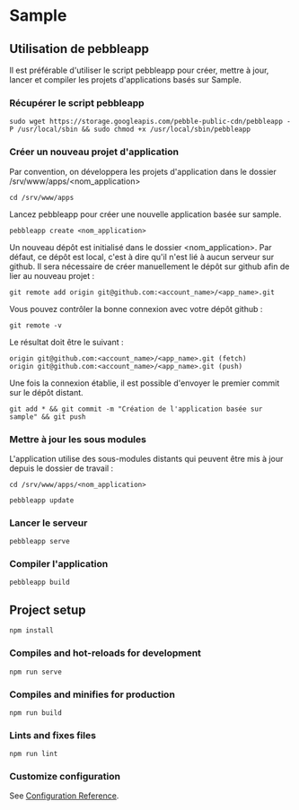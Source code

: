 # Sample

## Utilisation de pebbleapp

Il est préférable d'utiliser le script pebbleapp pour créer, mettre à jour, lancer et compiler les projets d'applications basés sur Sample.

### Récupérer le script pebbleapp
```shell
sudo wget https://storage.googleapis.com/pebble-public-cdn/pebbleapp -P /usr/local/sbin && sudo chmod +x /usr/local/sbin/pebbleapp
```

### Créer un nouveau projet d'application

Par convention, on développera les projets d'application dans le dossier /srv/www/apps/<nom_application>

```shell
cd /srv/www/apps
```

Lancez pebbleapp pour créer une nouvelle application basée sur sample.

```shell
pebbleapp create <nom_application>
```

Un nouveau dépôt est initialisé dans le dossier <nom_application>. Par défaut, ce dépôt est local, c'est à dire qu'il n'est lié à aucun serveur sur github. Il sera nécessaire de créer manuellement le dépôt sur github afin de lier au nouveau projet :

```shell
git remote add origin git@github.com:<account_name>/<app_name>.git
```

Vous pouvez contrôler la bonne connexion avec votre dépôt github :

```shell
git remote -v
```

Le résultat doit être le suivant :

```shell
origin git@github.com:<account_name>/<app_name>.git (fetch)
origin git@github.com:<account_name>/<app_name>.git (push)
```

Une fois la connexion établie, il est possible d'envoyer le premier commit sur le dépôt distant.

```shell
git add * && git commit -m "Création de l'application basée sur sample" && git push
```

### Mettre à jour les sous modules

L'application utilise des sous-modules distants qui peuvent être mis à jour depuis le dossier de travail :

```shell
cd /srv/www/apps/<nom_application>
```

```shell
pebbleapp update
```

### Lancer le serveur

```shell
pebbleapp serve
```

### Compiler l'application

```shell
pebbleapp build
```

## Project setup
```
npm install
```

### Compiles and hot-reloads for development
```
npm run serve
```

### Compiles and minifies for production
```
npm run build
```

### Lints and fixes files
```
npm run lint
```

### Customize configuration
See [Configuration Reference](https://cli.vuejs.org/config/).
